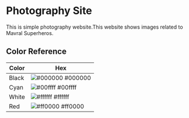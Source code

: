 
# Photography Site

This is simple photography website.This website shows images related to Mavral Superheros.

## Color Reference

| Color             | Hex                                                                |
| ----------------- | ------------------------------------------------------------------ |
| Black | ![#000000](https://via.placeholder.com/10/000000f?text=+) #000000 |
| Cyan | ![#00ffff](https://via.placeholder.com/10/00ffff?text=+) #00ffff |
| White | ![#ffffff](https://via.placeholder.com/10/ffffff?text=+) #ffffff |
| Red| ![#ff0000](https://via.placeholder.com/10/ff0000?text=+) #ff0000 |


